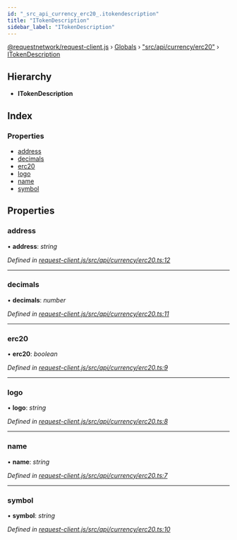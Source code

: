 ```yaml
---
id: "_src_api_currency_erc20_.itokendescription"
title: "ITokenDescription"
sidebar_label: "ITokenDescription"
---
```


[@requestnetwork/request-client.js](../index.md) › [Globals](../globals.md) › ["src/api/currency/erc20"](../modules/_src_api_currency_erc20_.md) › [ITokenDescription](_src_api_currency_erc20_.itokendescription.md)

## Hierarchy

* **ITokenDescription**

## Index

### Properties

* [address](_src_api_currency_erc20_.itokendescription.md#address)
* [decimals](_src_api_currency_erc20_.itokendescription.md#decimals)
* [erc20](_src_api_currency_erc20_.itokendescription.md#erc20)
* [logo](_src_api_currency_erc20_.itokendescription.md#logo)
* [name](_src_api_currency_erc20_.itokendescription.md#name)
* [symbol](_src_api_currency_erc20_.itokendescription.md#symbol)

## Properties

###  address

• **address**: *string*

*Defined in [request-client.js/src/api/currency/erc20.ts:12](https://github.com/requestNetwork/requestNetwork/blob/15fb307e/packages/request-client.js/src/api/currency/erc20.ts#L12)*

___

###  decimals

• **decimals**: *number*

*Defined in [request-client.js/src/api/currency/erc20.ts:11](https://github.com/requestNetwork/requestNetwork/blob/15fb307e/packages/request-client.js/src/api/currency/erc20.ts#L11)*

___

###  erc20

• **erc20**: *boolean*

*Defined in [request-client.js/src/api/currency/erc20.ts:9](https://github.com/requestNetwork/requestNetwork/blob/15fb307e/packages/request-client.js/src/api/currency/erc20.ts#L9)*

___

###  logo

• **logo**: *string*

*Defined in [request-client.js/src/api/currency/erc20.ts:8](https://github.com/requestNetwork/requestNetwork/blob/15fb307e/packages/request-client.js/src/api/currency/erc20.ts#L8)*

___

###  name

• **name**: *string*

*Defined in [request-client.js/src/api/currency/erc20.ts:7](https://github.com/requestNetwork/requestNetwork/blob/15fb307e/packages/request-client.js/src/api/currency/erc20.ts#L7)*

___

###  symbol

• **symbol**: *string*

*Defined in [request-client.js/src/api/currency/erc20.ts:10](https://github.com/requestNetwork/requestNetwork/blob/15fb307e/packages/request-client.js/src/api/currency/erc20.ts#L10)*
